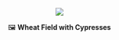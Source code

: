 <p align="center"><img src="https://upload.wikimedia.org/wikipedia/commons/thumb/1/15/Vincent_van_Gogh_-_Wheat_Field_with_Cypresses_%28National_Gallery_version%29.jpg/2560px-Vincent_van_Gogh_-_Wheat_Field_with_Cypresses_%28National_Gallery_version%29.jpg"/></p>

<p align="center"><a target="_blank" href="https://en.wikipedia.org/wiki/Wheat_Field_with_Cypresses" style="text-decoration:none"> 🖼️ <b>Wheat Field with Cypresses</b></a></p>


<!--
**NewDongJun/newdongjun** is a ✨ _special_ ✨ repository because its `README.md` (this file) appears on your GitHub profile.

Here are some ideas to get you started:

- 🔭 I’m currently working on ...
- 🌱 I’m currently learning ...
- 👯 I’m looking to collaborate on ...
- 🤔 I’m looking for help with ...
- 💬 Ask me about ...
- 📫 How to reach me: ...
- 😄 Pronouns: ...
- ⚡ Fun fact: ...
-->
